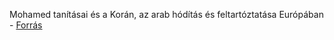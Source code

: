 Mohamed tanításai és a Korán, az arab hódítás és feltartóztatása Európában - [Forrás](https://www.nkp.hu/tankonyv/tortenelem_9_nat2020/lecke_03_009)
